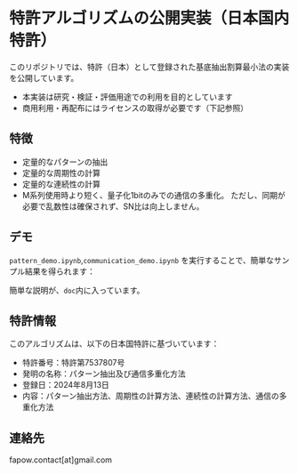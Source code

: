 # 特許アルゴリズムの公開実装（日本国内特許）

このリポジトリでは、特許（日本）として登録された基底抽出割算最小法の実装を公開しています。

- 本実装は研究・検証・評価用途での利用を目的としています
- 商用利用・再配布にはライセンスの取得が必要です（下記参照）

## 特徴

- 定量的なパターンの抽出
- 定量的な周期性の計算
- 定量的な連続性の計算
- M系列使用時より短く、量子化1bitのみでの通信の多重化。
  ただし、同期が必要で乱数性は確保されず、SN比は向上しません。

## デモ

`pattern_demo.ipynb`,`communication_demo.ipynb` を実行することで、簡単なサンプル結果を得られます：

簡単な説明が、`doc`内に入っています。


## 特許情報

このアルゴリズムは、以下の日本国特許に基づいています：

- 特許番号：特許第7537807号
- 発明の名称：パターン抽出及び通信多重化方法
- 登録日：2024年8月13日
- 内容：パターン抽出方法、周期性の計算方法、連続性の計算方法、通信の多重化方法

## 連絡先
fapow.contact[at]gmail.com